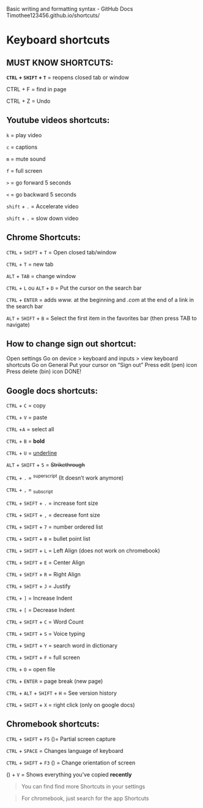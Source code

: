 Basic writing and formatting syntax - GitHub Docs
Timothee123456.github.io/shortcuts/
#  Keyboard  shortcuts

## MUST KNOW SHORTCUTS:
**`CTRL` + `SHIFT` + `T`** = reopens closed tab or window

CTRL + F = find in page

CTRL + Z = Undo

## Youtube  videos  shortcuts:

`k`  =  play  video

`c`  =  captions

`m`  =  mute  sound

`f`  =  full  screen

`>`  =  go  forward  5  seconds

`<`  =  go  backward  5  seconds

`shift` + `.`  =  Accelerate  video

`shift` + `.`  =  slow  down  video

## Chrome Shortcuts:

`CTRL`  +  `SHIFT`  +  `T`  =  Open  closed  tab/window

`CTRL` + `T` = new tab

`ALT` + `TAB` = change window

`CTRL` + `L` ou `ALT` + `D` = Put the cursor on the search bar

`CTRL` + `ENTER` = adds _www._ at the beginning and _.com_ at the end of a link in the search bar

`ALT` + `SHIFT` + `B` = Select the first item in the favorites bar (then press TAB to navigate)

## How to change sign out shortcut:
Open settings
Go on device > keyboard and inputs > view keyboard shortcuts
Go on General
Put your cursor on “Sign out”
Press edit (pen) icon
Press delete (bin) icon
DONE!

## Google docs shortcuts:

`CTRL` + `C` = copy

`CTRL` + `V` = paste

`CTRL` +`A` = select all


`CTRL` + `B` = **bold**

`CTRL` + `U` = <ins>underline</ins>

`ALT` + `SHIFT` + `5` = ~~Strikethrough~~

`CTRL` + `.` = <sup>superscript</sup> (It doesn’t work anymore)

`CTRL` + `,` = <sub>subscript</sub>

`CTRL` + `SHIFT` + `.` = increase font size

`CTRL` + `SHIFT` + `,` = decrease font size



`CTRL` + `SHIFT` + `7` = number ordered list

`CTRL` + `SHIFT` + `8` = bullet point list


`CTRL` + `SHIFT` + `L` = Left Align (does not work on chromebook)

`CTRL` + `SHIFT` + `E` = Center Align

`CTRL` + `SHIFT` + `R` = Right Align

`CTRL` + `SHIFT` + `J` = Justify

`CTRL` + `]` = Increase Indent

`CTRL` + `[` = Decrease Indent


`CTRL` + `SHIFT` + `C` = Word Count

`CTRL` + `SHIFT` + `S` = Voice typing

`CTRL` + `SHIFT` + `Y` = search word in dictionary

`CTRL` + `SHIFT` + `F` = full screen


`CTRL` + `O` = open file

`CTRL` + `ENTER` = page break (new page)

`CTRL` + `ALT` + `SHIFT` + `H` = See version history

`CTRL` + `SHIFT` + `X` = right click (only on google docs)


## Chromebook shortcuts:
`CTRL` + `SHIFT` + `F5` ()= Partial screen capture

`CTRL` + `SPACE` = Changes language of keyboard

`CTRL` + `SHIFT` + `F3` () = Change orientation of screen

() + `V` = Shows everything you've copied **recently**

> You can find find more Shortcuts in your settings

> For chromebook, just search for the app Shortcuts

